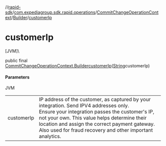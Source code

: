 //[rapid-sdk](../../../../index.md)/[com.expediagroup.sdk.rapid.operations](../../index.md)/[CommitChangeOperationContext](../index.md)/[Builder](index.md)/[customerIp](customer-ip.md)

# customerIp

[JVM]\

public final [CommitChangeOperationContext.Builder](index.md)[customerIp](customer-ip.md)([String](https://docs.oracle.com/javase/8/docs/api/java/lang/String.html)customerIp)

#### Parameters

JVM

| | |
|---|---|
| customerIp | IP address of the customer, as captured by your integration. Send IPV4 addresses only.<br> Ensure your integration passes the customer's IP, not your own. This value helps determine their location and assign the correct payment gateway.<br> Also used for fraud recovery and other important analytics. |
